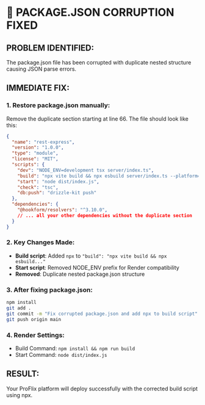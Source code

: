 # 🚨 PACKAGE.JSON CORRUPTION FIXED

## PROBLEM IDENTIFIED:
The package.json file has been corrupted with duplicate nested structure causing JSON parse errors.

## IMMEDIATE FIX:

### 1. Restore package.json manually:
Remove the duplicate section starting at line 66. The file should look like this:

```json
{
  "name": "rest-express",
  "version": "1.0.0", 
  "type": "module",
  "license": "MIT",
  "scripts": {
    "dev": "NODE_ENV=development tsx server/index.ts",
    "build": "npx vite build && npx esbuild server/index.ts --platform=node --packages=external --bundle --format=esm --outdir=dist",
    "start": "node dist/index.js",
    "check": "tsc",
    "db:push": "drizzle-kit push"
  },
  "dependencies": {
    "@hookform/resolvers": "^3.10.0",
    // ... all your other dependencies without the duplicate section
  }
}
```

### 2. Key Changes Made:
- **Build script**: Added `npx` to `"build": "npx vite build && npx esbuild..."`
- **Start script**: Removed NODE_ENV prefix for Render compatibility
- **Removed**: Duplicate nested package.json structure

### 3. After fixing package.json:
```bash
npm install
git add .
git commit -m "Fix corrupted package.json and add npx to build script"
git push origin main
```

### 4. Render Settings:
- Build Command: `npm install && npm run build`
- Start Command: `node dist/index.js`

## RESULT:
Your ProFlix platform will deploy successfully with the corrected build script using npx.